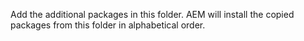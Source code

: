 Add the additional packages in this folder. AEM will install the copied packages from this folder in alphabetical order.

